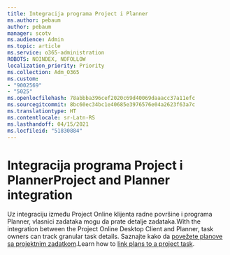```yaml
---
title: Integracija programa Project i Planner
ms.author: pebaum
author: pebaum
manager: scotv
ms.audience: Admin
ms.topic: article
ms.service: o365-administration
ROBOTS: NOINDEX, NOFOLLOW
localization_priority: Priority
ms.collection: Adm_O365
ms.custom:
- "9002569"
- "5025"
ms.openlocfilehash: 78abbba396cef2020c69d40069daaacc37a11efc
ms.sourcegitcommit: 8bc60ec34bc1e40685e3976576e04a2623f63a7c
ms.translationtype: HT
ms.contentlocale: sr-Latn-RS
ms.lasthandoff: 04/15/2021
ms.locfileid: "51830884"
---
```

# <a name="project-and-planner-integration"></a><span data-ttu-id="a06d5-102">Integracija programa Project i Planner</span><span class="sxs-lookup"><span data-stu-id="a06d5-102">Project and Planner integration</span></span>

<span data-ttu-id="a06d5-103">Uz integraciju između Project Online klijenta radne površine i programa Planner, vlasnici zadataka mogu da prate detalje zadataka.</span><span class="sxs-lookup"><span data-stu-id="a06d5-103">With the integration between the Project Online Desktop Client and Planner, task owners can track granular task details.</span></span> <span data-ttu-id="a06d5-104">Saznajte kako da [povežete planove sa projektnim zadatkom](https://www.microsoft.com/microsoft-365/blog/2017/10/30/introducing-new-ways-to-work-in-microsoft-project/).</span><span class="sxs-lookup"><span data-stu-id="a06d5-104">Learn how to [link plans to a project task](https://www.microsoft.com/microsoft-365/blog/2017/10/30/introducing-new-ways-to-work-in-microsoft-project/).</span></span>
